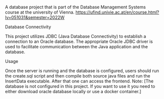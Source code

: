 A database project that is part of the Database Management Systems course at the university of Vienna. 
https://ufind.univie.ac.at/en/course.html?lv=051031&semester=2022W

Database Connectivity

This project utilizes JDBC (Java Database Connectivity) to establish a connection to an Oracle database. The appropriate Oracle JDBC driver is used to facilitate communication between the Java application and the database.

Usage

Once the server is running and the database is configured, users should run the create.sql script and then compile both source java files and run the InsertData executable. After that one can access the frontend. Note: [The database is not configured in this project. If you want to use it you need to either download oracle database locally or use a docker container.]
